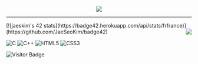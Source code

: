 <p align="center">
 <img src="https://readme-typing-svg.herokuapp.com?size=30&height=40&lines=Hello+I'm+Fran%C3%A7ois...;Nice+to+meet+you+!)](https://git.io/typing-svg)">
</p>

-----------
<a>
[![jaeskim's 42 stats](https://badge42.herokuapp.com/api/stats/frfrance)](https://github.com/JaeSeoKim/badge42)     
</a

<a>
  <img align="right" src="https://github-readme-stats.vercel.app/api/top-langs/?username=kazuumaVII&layout=compact&hide=javascript,css,scss,php,twig,html&theme=gruvbox" />
</a>


![C](https://img.shields.io/badge/c-%2300599C.svg?style=for-the-badge&logo=c&logoColor=white)  ![C++](https://img.shields.io/badge/c++-%2300599C.svg?style=for-the-badge&logo=c%2B%2B&logoColor=white) ![HTML5](https://img.shields.io/badge/html5-%23E34F26.svg?style=for-the-badge&logo=html5&logoColor=white) ![CSS3](https://img.shields.io/badge/css3-%231572B6.svg?style=for-the-badge&logo=css3&logoColor=white)

![Visitor Badge](https://visitor-badge.laobi.icu/badge?page_id=kazuumaVII.kazuumaVII)
